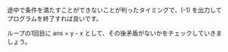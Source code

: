 途中で条件を満たすことができないことが判ったタイミングで、\(-1\) を出力してプログラムを終了すれば良いです。

ループの1回目に ans = y - x として、その後矛盾がないかをチェックしていきましょう。